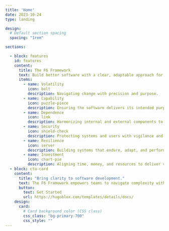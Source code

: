 ```yaml
---
title: 'Home'
date: 2023-10-24
type: landing

design:
  # Default section spacing
  spacing: "1rem"

sections:

  - block: features
    id: features
    content:
      title: The F6 Framework
      text: Build better software with a clear, adaptable approach for success.
      items:
        - name: Volatility 
          icon: bolt
          description: Navigating change with precision and purpose.
        - name: Capability
          icon: puzzle-piece
          description: Ensuring the software delivers its intended purpose with precision and value.
        - name: Dependence
          icon: link
          description: Harmonizing internal and external components to create cohesive, effective systems.
        - name: Security
          icon: shield-check
          description: Protecting systems and users with vigilance and intent.
        - name: Resilience
          icon: server
          description: Building systems that endure, adapt, and perform under all conditions.
        - name: Investment
          icon: chart-pie
          description: Aligning time, money, and resources to deliver value with intent.
  - block: cta-card
    content:
      title: "Bring clarity to software development."
      text: The F6 Framework empowers teams to navigate complexity with purpose. This holistic approach to software helps you align technical decisions with business goals for sustainable success.
      button:
        text: Get Started
        url: https://hugoblox.com/templates/details/docs/
    design:
      card:
        # Card background color (CSS class)
        css_class: "bg-primary-700"
        css_style: ""
---
```


